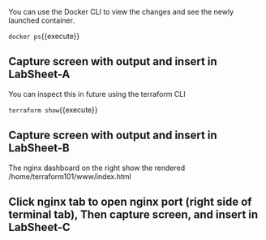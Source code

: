 You can use the Docker CLI to view the changes and see the newly launched container.

`docker ps`{{execute}}

## Capture screen with output and insert in LabSheet-A

You can inspect this in future using the terraform CLI

`terraform show`{{execute}}

## Capture screen with output and insert in LabSheet-B

The nginx dashboard on the right show the rendered /home/terraform101/www/index.html 

## Click nginx tab to open nginx port (right side of terminal tab), Then capture screen, and insert in LabSheet-C
